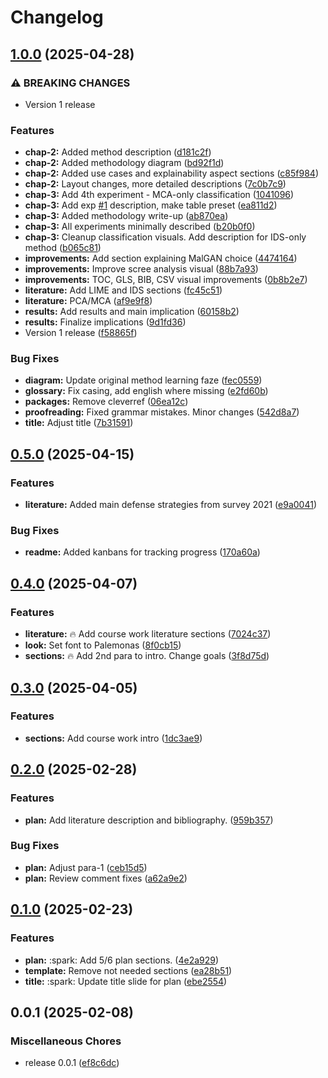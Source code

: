 # Changelog

## [1.0.0](https://github.com/onlyidev/bachelor.thesis/compare/v0.5.0...v1.0.0) (2025-04-28)


### ⚠ BREAKING CHANGES

* Version 1 release

### Features

* **chap-2:** Added method description ([d181c2f](https://github.com/onlyidev/bachelor.thesis/commit/d181c2fda3bb8c72c1c7d61be38eda91d2d03dd0))
* **chap-2:** Added methodology diagram ([bd92f1d](https://github.com/onlyidev/bachelor.thesis/commit/bd92f1d67365e6519b4b89b52ee07bbca2496a3f))
* **chap-2:** Added use cases and explainability aspect sections ([c85f984](https://github.com/onlyidev/bachelor.thesis/commit/c85f984387d223d6d602b4ec895f42e319b1fd9e))
* **chap-2:** Layout changes, more detailed descriptions ([7c0b7c9](https://github.com/onlyidev/bachelor.thesis/commit/7c0b7c9335fc7129d0d695b39d90e7435d3c8d2b))
* **chap-3:** Add 4th experiment - MCA-only classification ([1041096](https://github.com/onlyidev/bachelor.thesis/commit/104109631a03ccc2d6c28495d103f2f59812aa64))
* **chap-3:** Add exp [#1](https://github.com/onlyidev/bachelor.thesis/issues/1) description, make table preset ([ea811d2](https://github.com/onlyidev/bachelor.thesis/commit/ea811d22b52bcf1fb0d8e06c4c405b1f12397fc6))
* **chap-3:** Added methodology write-up ([ab870ea](https://github.com/onlyidev/bachelor.thesis/commit/ab870eac29dfb25e672fed93d23dfb975d2c49d8))
* **chap-3:** All experiments minimally described ([b20b0f0](https://github.com/onlyidev/bachelor.thesis/commit/b20b0f05d9a9e9f870127ff2ef39fd56ca87ea62))
* **chap-3:** Cleanup classification visuals. Add description for IDS-only method ([b065c81](https://github.com/onlyidev/bachelor.thesis/commit/b065c81a98ee3bbba49172bcc83244deca9a32bc))
* **improvements:** Add section explaining MalGAN choice ([4474164](https://github.com/onlyidev/bachelor.thesis/commit/447416425ef9ff95b1447142edf50baa1c739366))
* **improvements:** Improve scree analysis visual ([88b7a93](https://github.com/onlyidev/bachelor.thesis/commit/88b7a9399f435f861b92437a4da5ba3a1538dafe))
* **improvements:** TOC, GLS, BIB, CSV visual improvements ([0b8b2e7](https://github.com/onlyidev/bachelor.thesis/commit/0b8b2e751beda702e48408514217695e115a6491))
* **literature:** Add LIME and IDS sections ([fc45c51](https://github.com/onlyidev/bachelor.thesis/commit/fc45c51769adb8eccf1a2aef9a3a230312eb5a19))
* **literature:** PCA/MCA ([af9e9f8](https://github.com/onlyidev/bachelor.thesis/commit/af9e9f83d56db7362eba5ff0245d165ff4ad34d1))
* **results:** Add results and main implication ([60158b2](https://github.com/onlyidev/bachelor.thesis/commit/60158b27feb4b77728bd4f014ec73431ed9e9e83))
* **results:** Finalize implications ([9d1fd36](https://github.com/onlyidev/bachelor.thesis/commit/9d1fd368500af44a2d9470724904a3064ee52872))
* Version 1 release ([f58865f](https://github.com/onlyidev/bachelor.thesis/commit/f58865f914d25577ce2b76f14b1213963eb72f4d))


### Bug Fixes

* **diagram:** Update original method learning faze ([fec0559](https://github.com/onlyidev/bachelor.thesis/commit/fec05591e480587a0f7db650753e0da8bdd7a23b))
* **glossary:** Fix casing, add english where missing ([e2fd60b](https://github.com/onlyidev/bachelor.thesis/commit/e2fd60ba862604055fcc0eec5ed56e7c3c326472))
* **packages:** Remove cleverref ([06ea12c](https://github.com/onlyidev/bachelor.thesis/commit/06ea12c888b892901c2b66576f9e32318d0ca89c))
* **proofreading:** Fixed grammar mistakes. Minor changes ([542d8a7](https://github.com/onlyidev/bachelor.thesis/commit/542d8a7dc33d9c783ab085ac5f989b7c0ff3bc0d))
* **title:** Adjust title ([7b31591](https://github.com/onlyidev/bachelor.thesis/commit/7b31591baf71af3b3be646d472b68206766d75b0))

## [0.5.0](https://github.com/onlyidev/bachelor.thesis/compare/v0.4.0...v0.5.0) (2025-04-15)


### Features

* **literature:** Added main defense strategies from survey 2021 ([e9a0041](https://github.com/onlyidev/bachelor.thesis/commit/e9a004165cd12527aac78965d1b1759f63d51594))


### Bug Fixes

* **readme:** Added kanbans for tracking progress ([170a60a](https://github.com/onlyidev/bachelor.thesis/commit/170a60a7625f8d3acd3d05e83643fe4df982de65))

## [0.4.0](https://github.com/onlyidev/bachelor.thesis/compare/v0.3.0...v0.4.0) (2025-04-07)


### Features

* **literature:** :fire: Add course work literature sections ([7024c37](https://github.com/onlyidev/bachelor.thesis/commit/7024c37400ee13645eceb65f3f55d756a2aa8669))
* **look:** Set font to Palemonas ([8f0cb15](https://github.com/onlyidev/bachelor.thesis/commit/8f0cb15f2fcdd78576a2cca9e9c2037722037255))
* **sections:** :fire: Add 2nd para to intro. Change goals ([3f8d75d](https://github.com/onlyidev/bachelor.thesis/commit/3f8d75db6150bdcae0b6b64fb9929e667a41b463))

## [0.3.0](https://github.com/onlyidev/bachelor.thesis/compare/v0.2.0...v0.3.0) (2025-04-05)


### Features

* **sections:** Add course work intro ([1dc3ae9](https://github.com/onlyidev/bachelor.thesis/commit/1dc3ae95de96b990c009216397d79ea815a822b1))

## [0.2.0](https://github.com/onlyidev/bachelor.thesis/compare/v0.1.0...v0.2.0) (2025-02-28)


### Features

* **plan:** Add literature description and bibliography. ([959b357](https://github.com/onlyidev/bachelor.thesis/commit/959b357b1db5882a72222091a0e9117d2fbf5048))


### Bug Fixes

* **plan:** Adjust para-1 ([ceb15d5](https://github.com/onlyidev/bachelor.thesis/commit/ceb15d5292003bc71e7cdddc3925792cfe926565))
* **plan:** Review comment fixes ([a62a9e2](https://github.com/onlyidev/bachelor.thesis/commit/a62a9e2e37142ad8c9c010e1a9695694a2e2a621))

## [0.1.0](https://github.com/onlyidev/bachelor.thesis/compare/v0.0.1...v0.1.0) (2025-02-23)


### Features

* **plan:** :spark: Add 5/6 plan sections. ([4e2a929](https://github.com/onlyidev/bachelor.thesis/commit/4e2a9295fbd50378f8a9dc32b329dbdf6f3494bb))
* **template:** Remove not needed sections ([ea28b51](https://github.com/onlyidev/bachelor.thesis/commit/ea28b514537943449829848308a46594100c2a61))
* **title:** :spark: Update title slide for plan ([ebe2554](https://github.com/onlyidev/bachelor.thesis/commit/ebe2554cd23136f118c07479f713bc2d23c143df))

## 0.0.1 (2025-02-08)


### Miscellaneous Chores

* release 0.0.1 ([ef8c6dc](https://github.com/onlyidev/bachelor.thesis/commit/ef8c6dcd3d558493c960eba6efb252b9f1a9670e))
